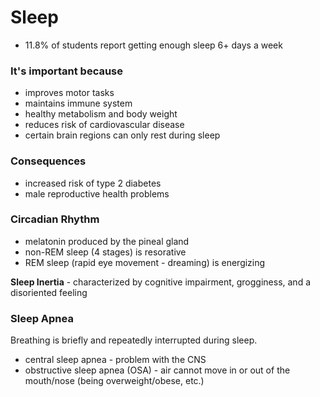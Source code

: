 # Sleep
- 11.8% of students report getting enough sleep 6+ days a week

### It's important because
- improves motor tasks
- maintains immune system
- healthy metabolism and body weight
- reduces risk of cardiovascular disease
- certain brain regions can only rest during sleep

### Consequences
- increased risk of type 2 diabetes
- male reproductive health problems

### Circadian Rhythm
- melatonin produced by the pineal gland
- non-REM sleep (4 stages) is resorative
- REM sleep (rapid eye movement - dreaming) is energizing

**Sleep Inertia** - characterized by cognitive impairment, grogginess, and a disoriented feeling

### Sleep Apnea
Breathing is briefly and repeatedly interrupted during sleep.
- central sleep apnea - problem with the CNS
- obstructive sleep apnea (OSA) - air cannot move in or out of the mouth/nose (being overweight/obese, etc.)

